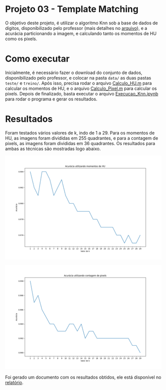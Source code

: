 # Projeto 03 - Template Matching
O objetivo deste projeto, é utilizar o algoritmo Knn sob a base de dados de dígitos, disponibilizado pelo professor (mais detalhes no [arquivo](data/README.md)), e a acurácia particionando a imagem, e calculando tanto os momentos de HU como os pixels.

# Como executar
Inicialmente, é necessário fazer o download do conjunto de dados, disponibilizado pelo professor, e colocar na pasta `data/` as duas pastas `teste/` e `treino/`. Após isso, precisa rodar o arquivo [Calculo_HU.m](Calculo_HU.m) para calcular os momentos de HU, e o arquivo [Calculo_Pixel.m](Calculo_Pixel.m) para calcular os pixels. Depois de finalizado, basta executar o arquivo [Execucao_Knn.ipynb](Execucao_Knn.ipynb) para rodar o programa e gerar os resultados.

# Resultados
Foram testados vários valores de k, indo de 1 a 29. Para os momentos de HU, as imagens foram divididas em 255 quadrantes, e para a contagem de pixels, as imagens foram divididas em 36 quadrantes. Os resultados para ambas as técnicas são mostradas logo abaixo.

<p align="center">
    <img src="result/plot_momentos_hu.png" />
</p>

<p align="center">
    <img src="result/plot_pixels.png" />
</p>

Foi gerado um documento com os resultados obtidos, ele está disponível no [relatório](pdf/relatorio.pdf).